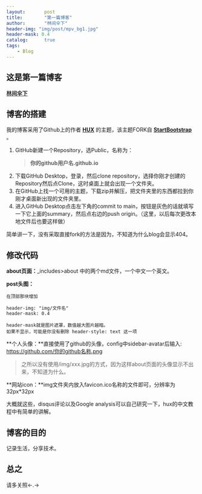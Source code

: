 ```yaml
---
layout:       post
title:        "第一篇博客"
author:       "林间伞下"
header-img: "img/post/mpv_bg1.jpg"
header-mask: 0.4
catalog:      true
tags:
    - Blog
---
```



## **这是第一篇博客**
[**林间伞下**](https://wurarara.github.io/)

## **博客的搭建**

我的博客采用了Github上的作者 [**HUX**](https://github.com/Huxpro/huxpro.github.io) 的主题，该主题FORK自 [**StartBootstrap**](https://github.com/StartBootstrap/startbootstrap-clean-blog-jekyll) 。

1. GitHub新建一个Repository，选Public，名称为：
   >**你的github用户名.github.io**
2. 下载GitHub Desktop，登录，然后clone repository，选择你刚才创建的Repository然后点Clone，这时桌面上就会出现一个文件夹。
3. 在GitHub上找一个可用的主题，下载zip并解压，把文件夹里的东西都拉到你刚才桌面新出现的文件夹里。
4. 进入GitHub Desktop点击左下角的commit to main，按钮是灰色的话就填写一下它上面的summary，然后点右边的push origin。（这里，以后每次更改本地文件后也要这样做）

简单讲一下，没有采取直接fork的方法是因为，不知道为什么blog会显示404。

## **修改代码**

**about页面：**_includes>about 中的两个md文件，一个中文一个英文。

**post头图：**
```
在顶部那块增加

header-img: "img/文件名"
header-mask: 0.4

header-mask就是图片遮罩，数值越大图片越暗。
如果不显示，可能是你没有删除 header-style: text 这一项
```
**个人头像：**直接使用了github的头像，config中sidebar-avatar后输入: https://github.com/你的github名称.png
>之所以没有使用/img/xxx.jpg的方式，因为这样about页面的头像显示不出来，不知道为什么。

**网站icon：**img文件夹内放入favicon.ico名称的文件即可，分辨率为32px*32px

大概就这些，disqus评论以及Google analysis可以自己研究一下，hux的中文教程中有简单的讲解。

## **博客的目的**

记录生活，分享技术。

## **总之**

请多关照<-.->